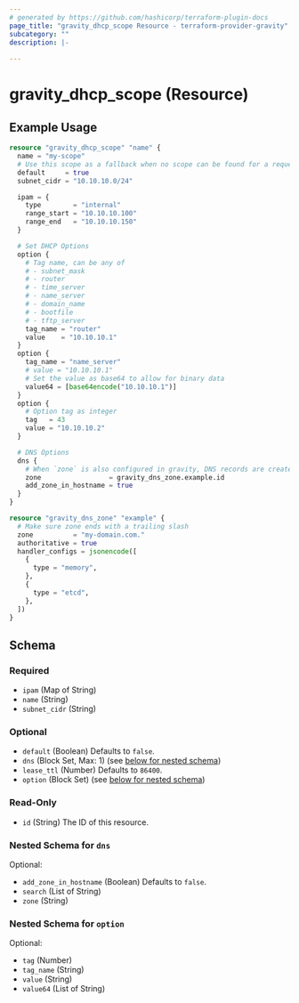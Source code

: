 ```yaml
---
# generated by https://github.com/hashicorp/terraform-plugin-docs
page_title: "gravity_dhcp_scope Resource - terraform-provider-gravity"
subcategory: ""
description: |-
  
---
```


# gravity_dhcp_scope (Resource)



## Example Usage

```terraform
resource "gravity_dhcp_scope" "name" {
  name = "my-scope"
  # Use this scope as a fallback when no scope can be found for a request
  default     = true
  subnet_cidr = "10.10.10.0/24"

  ipam = {
    type        = "internal"
    range_start = "10.10.10.100"
    range_end   = "10.10.10.150"
  }

  # Set DHCP Options
  option {
    # Tag name, can be any of
    # - subnet_mask
    # - router
    # - time_server
    # - name_server
    # - domain_name
    # - bootfile
    # - tftp_server
    tag_name = "router"
    value    = "10.10.10.1"
  }
  option {
    tag_name = "name_server"
    # value = "10.10.10.1"
    # Set the value as base64 to allow for binary data
    value64 = [base64encode("10.10.10.1")]
  }
  option {
    # Option tag as integer
    tag   = 43
    value = "10.10.10.2"
  }

  # DNS Options
  dns {
    # When `zone` is also configured in gravity, DNS records are created automatically
    zone                 = gravity_dns_zone.example.id
    add_zone_in_hostname = true
  }
}

resource "gravity_dns_zone" "example" {
  # Make sure zone ends with a trailing slash
  zone          = "my-domain.com."
  authoritative = true
  handler_configs = jsonencode([
    {
      type = "memory",
    },
    {
      type = "etcd",
    },
  ])
}
```

<!-- schema generated by tfplugindocs -->
## Schema

### Required

- `ipam` (Map of String)
- `name` (String)
- `subnet_cidr` (String)

### Optional

- `default` (Boolean) Defaults to `false`.
- `dns` (Block Set, Max: 1) (see [below for nested schema](#nestedblock--dns))
- `lease_ttl` (Number) Defaults to `86400`.
- `option` (Block Set) (see [below for nested schema](#nestedblock--option))

### Read-Only

- `id` (String) The ID of this resource.

<a id="nestedblock--dns"></a>
### Nested Schema for `dns`

Optional:

- `add_zone_in_hostname` (Boolean) Defaults to `false`.
- `search` (List of String)
- `zone` (String)


<a id="nestedblock--option"></a>
### Nested Schema for `option`

Optional:

- `tag` (Number)
- `tag_name` (String)
- `value` (String)
- `value64` (List of String)
